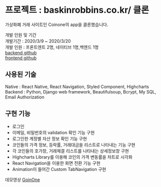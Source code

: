 # 프로젝트 : baskinrobbins.co.kr/ 클론

가상화폐 거래 사이트인 Coinone의 app을 클론했습니다.

개발 인원 및 기간  
개발기간 : 2020/3/9 ~ 2020/3/20  
개발 인원 : 프론트엔트 2명, 네이티브 1명,백엔드 1명  
[backend github](https://github.com/wecode-bootcamp-korea/GoinOne-backend)  
[frontend github](https://github.com/wecode-bootcamp-korea/GoinOne-frontend)

## 사용된 기술

Native : React Native, React Navigation, Styled Component, Highcharts  
Backend : Python, Django web framework, Beautifulsoup, Bcrypt, My SQL, Email Authorization

## 구현 기능

- 로그인
- 이메일, 비밀번호의 validation 확인 기능 구현
- 로그인한 계정별 자산 정보 확인 기능 구현
- 코인들의 가격 정보, 등락률, 거래대금을 리스트로 나타내는 기능 구현
- 각 코인들의 호가창, 거래체결 리스트를 나타내는 상세정보창 구현
- Highcharts Library를 이용해 코인의 가격 변동률을 차트로 시각화
- React Navigation을 이용한 화면 전환 기능 구현
- Animation이 들어간 Custom TabNavigation 구현

데모영상
[GoinOne](https://www.youtube.com/watch?v=eLbEtvPixm8)
